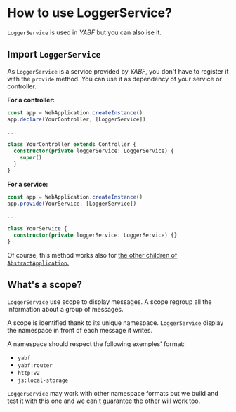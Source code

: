 # How to use LoggerService?

`LoggerService` is used in *YABF* but you can also ise it.

## Import `LoggerService`

As `LoggerService` is a service provided by *YABF*, you don't have to register it with the `provide` method. You can use it as dependency of your service or controller.

**For a controller:**

```ts
const app = WebApplication.createInstance()
app.declare(YourController, [LoggerService])

...

class YourController extends Controller {
  constructor(private loggerService: LoggerService) {
    super()
  }
}
```

**For a service:**

```ts
const app = WebApplication.createInstance()
app.provide(YourService, [LoggerService])

...

class YourService {
  constructor(private loggerService: LoggerService) {}
}
```

Of course, this method works also for [the other children of `AbstractApplication`.]((./create-new-application-type.md))

## What's a scope?

`LoggerService` use scope to display messages. A scope regroup all the information about a group of messages.

A scope is identified thank to its unique namespace. `LoggerService` display the namespace in front of each message it writes.

A namespace should respect the following exemples' format:

- `yabf`
- `yabf:router`
- `http:v2`
- `js:local-storage`

`LoggerService` may work with other namespace formats but we build and test it with this one and we can't guarantee the other will work too.

